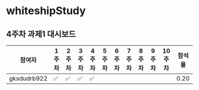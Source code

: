 # whiteshipStudy

## 4주차 과제1 대시보드
| 참여자 | 1주차 | 2주차 | 3주차 | 4주차 | 5주차 | 6주차 | 7주차 | 8주차 | 9주차 | 10주차 | 참석율 |
| --- | --- | --- | --- | --- | --- | --- | --- | --- | --- | --- | --- |
| gksdudrb922 |:white_check_mark:|:white_check_mark:|:white_check_mark:|:white_check_mark:||||||| 0.20 |
